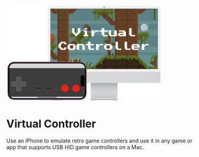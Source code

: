 ![iPhone running virtual controller app controlling game on iMac](./Assets/HeroImage.png)

# Virtual Controller

Use an iPhone to emulate retro game controllers and use it in any game
or app that supports USB HID game controllers on a Mac.
